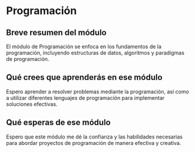 # Programación

## Breve resumen del módulo
El módulo de Programación se enfoca en los fundamentos de la programación, incluyendo estructuras de datos, algoritmos y paradigmas de programación.

## Qué crees que aprenderás en ese módulo
Espero aprender a resolver problemas mediante la programación, así como a utilizar diferentes lenguajes de programación para implementar soluciones efectivas.

## Qué esperas de ese módulo
Espero que este módulo me dé la confianza y las habilidades necesarias para abordar proyectos de programación de manera efectiva y creativa.